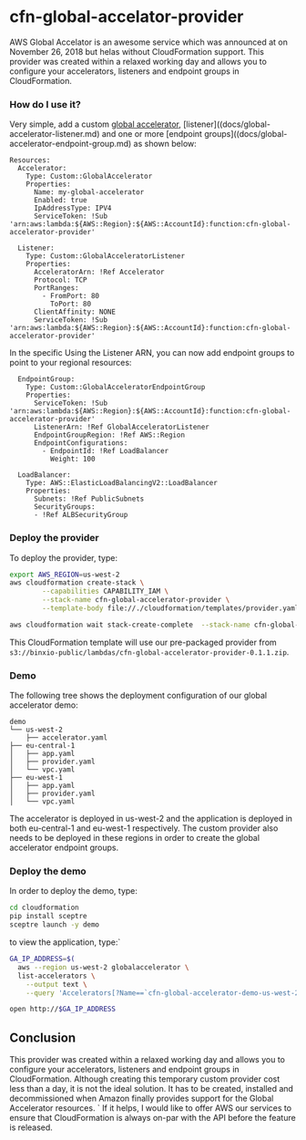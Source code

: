 # cfn-global-accelator-provider
AWS Global Accelator is an awesome service which was announced at on November 26, 2018 but helas without CloudFormation support. This provider 
was created within a relaxed working day and allows you to configure your accelerators, listeners and endpoint groups in CloudFormation.

<!--more-->
### How do I use it?
Very simple, add a custom [global accelerator](docs/global-accelerator.md), [listener]((docs/global-accelerator-listener.md) and one or
more [endpoint groups]((docs/global-accelerator-endpoint-group.md) as shown below:

```
Resources:
  Accelerator:
    Type: Custom::GlobalAccelerator
    Properties:
      Name: my-global-accelerator
      Enabled: true
      IpAddressType: IPV4
      ServiceToken: !Sub 'arn:aws:lambda:${AWS::Region}:${AWS::AccountId}:function:cfn-global-accelerator-provider'

  Listener:
    Type: Custom::GlobalAcceleratorListener
    Properties:
      AcceleratorArn: !Ref Accelerator
      Protocol: TCP
      PortRanges:
        - FromPort: 80
          ToPort: 80
      ClientAffinity: NONE
      ServiceToken: !Sub 'arn:aws:lambda:${AWS::Region}:${AWS::AccountId}:function:cfn-global-accelerator-provider'
```

In the specific Using the Listener ARN, you can now add endpoint groups to point to your regional resources:

```
  EndpointGroup:
    Type: Custom::GlobalAcceleratorEndpointGroup
    Properties:
      ServiceToken: !Sub 'arn:aws:lambda:${AWS::Region}:${AWS::AccountId}:function:cfn-global-accelerator-provider'
      ListenerArn: !Ref GlobalAcceleratorListener
      EndpointGroupRegion: !Ref AWS::Region
      EndpointConfigurations:
        - EndpointId: !Ref LoadBalancer
          Weight: 100

  LoadBalancer:
    Type: AWS::ElasticLoadBalancingV2::LoadBalancer
    Properties:
      Subnets: !Ref PublicSubnets
      SecurityGroups:
      - !Ref ALBSecurityGroup
```

### Deploy the provider
To deploy the provider, type:

```sh
export AWS_REGION=us-west-2
aws cloudformation create-stack \
        --capabilities CAPABILITY_IAM \
        --stack-name cfn-global-accelerator-provider \
        --template-body file://./cloudformation/templates/provider.yaml

aws cloudformation wait stack-create-complete  --stack-name cfn-global-accelerator-provider
```

This CloudFormation template will use our pre-packaged provider from `s3://binxio-public/lambdas/cfn-global-accelerator-provider-0.1.1.zip`.

### Demo
The following tree shows the deployment configuration of our global accelerator demo:
```
demo
└── us-west-2
    ├── accelerator.yaml
├── eu-central-1
│   ├── app.yaml
│   ├── provider.yaml
│   └── vpc.yaml
├── eu-west-1
│   ├── app.yaml
│   ├── provider.yaml
│   └── vpc.yaml
```
The accelerator is deployed in us-west-2 and the application is deployed in both eu-central-1 and eu-west-1 respectively. The
custom provider also needs to be deployed in these regions in order to create the global accelerator endpoint groups.

### Deploy the demo
In order to deploy the demo, type:

```sh
cd cloudformation
pip install sceptre
sceptre launch -y demo
```

to view the application, type:`

```sh
GA_IP_ADDRESS=$(
  aws --region us-west-2 globalaccelerator \
  list-accelerators \
    --output text \
    --query 'Accelerators[?Name==`cfn-global-accelerator-demo-us-west-2-accelerator`].IpSets[0].IpAddresses[0]')

open http://$GA_IP_ADDRESS
```

## Conclusion
This provider was created within a relaxed working day and allows you to configure your accelerators, listeners and endpoint groups in CloudFormation.
Although creating this temporary custom provider cost less than a day, it is not the ideal solution. It has to be created, installed and decommissioned when Amazon finally provides support for the Global Accelerator resources.
`
If it helps, I would like to offer AWS our services to ensure that CloudFormation is always on-par with the API before the feature is released.
